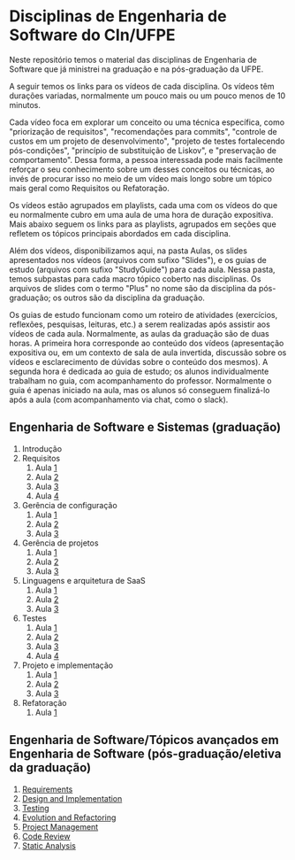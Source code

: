 # Disciplinas de Engenharia de Software do CIn/UFPE

Neste repositório temos o material das disciplinas de Engenharia de Software que já ministrei na graduação e na pós-graduação da UFPE. 

A seguir temos os links para os vídeos de cada disciplina. 
Os vídeos têm durações variadas, normalmente um pouco mais ou um pouco menos de 10 minutos. 

Cada vídeo foca em explorar um conceito ou uma técnica específica, como "priorização de requisitos", "recomendações para commits", "controle de custos em um projeto de desenvolvimento", "projeto de testes fortalecendo pós-condições", "princípio de substituição de Liskov", e "preservação de comportamento". 
Dessa forma, a pessoa interessada pode mais facilmente reforçar o seu conhecimento sobre um desses conceitos ou técnicas, ao invés de procurar isso no meio de um vídeo mais longo sobre um tópico mais geral como Requisitos ou Refatoração.

Os vídeos estão agrupados em playlists, cada uma com os vídeos do que eu normalmente cubro em uma aula de uma hora de duração expositiva.
Mais abaixo seguem os links para as playlists, agrupados em seções que refletem os tópicos principais abordados em cada disciplina. 

Além dos vídeos, disponibilizamos aqui, na pasta Aulas, os slides apresentados nos vídeos (arquivos com sufixo "Slides"), e os guias de estudo (arquivos com sufixo "StudyGuide") para cada aula. 
Nessa pasta, temos subpastas para cada macro tópico coberto nas disciplinas.
Os arquivos de slides com o termo "Plus" no nome são da disciplina da pós-graduação; os outros são da disciplina da graduação.

Os guias de estudo funcionam como um roteiro de atividades (exercícios, reflexões, pesquisas, leituras, etc.) a serem realizadas após assistir aos vídeos de cada aula.
Normalmente, as aulas da graduação são de duas horas.
A primeira hora corresponde ao conteúdo dos vídeos (apresentação expositiva ou, em um contexto de sala de aula invertida, discussão sobre os vídeos e esclarecimento de dúvidas sobre o conteúdo dos mesmos).
A segunda hora é dedicada ao guia de estudo; os alunos individualmente trabalham no guia, com acompanhamento do professor.
Normalmente o guia é apenas iniciado na aula, mas os alunos só conseguem finalizá-lo após a aula (com acompanhamento via chat, como o slack).   

## Engenharia de Software e Sistemas (graduação)

1. Introdução
2. Requisitos 
   1. Aula [1](https://youtube.com/playlist?list=PLE-5PZOOoVUgQmHHn-bXzr5AyDWkl3n1G)
   2. Aula [2](https://www.youtube.com/watch?v=3KA2wBp6hs4&list=PLE-5PZOOoVUhaLFPgbbzW8n6IdpilEPur) 
   3. Aula [3](https://www.youtube.com/watch?v=Ke6oXvOX7B8&list=PLE-5PZOOoVUjE9_nRIARQZYTOSu8Zuhco)  
   4. Aula [4](https://www.youtube.com/watch?v=vZyDEjjd_-U&list=PLE-5PZOOoVUiZdAW_tU6aYNwgE71QL3vW)
3. Gerência de configuração
   1. Aula [1](https://www.youtube.com/watch?v=y24gtsd8PLw&list=PLE-5PZOOoVUidvbVuFGrTovzLedfSI7WA)
   2. Aula [2](https://www.youtube.com/watch?v=TVeP2FDEy4w&list=PLE-5PZOOoVUjTjoXSSQh1DdugzMxubSgB)
   3. Aula [3](https://www.youtube.com/watch?v=kANDMedBM4A&list=PLE-5PZOOoVUgExp2AdQEk0I8OtPw9cBQo)  
4. Gerência de projetos
   1. Aula [1](https://www.youtube.com/watch?v=79MtK8AfzlA&list=PLE-5PZOOoVUjVOWBEuSc6ITlaF6bOtJQ0)
   2. Aula [2](https://www.youtube.com/watch?v=vszhvyKaPM0&list=PLE-5PZOOoVUh5Tb2ru8X6ILi0awvGPyFs)
   3. Aula [3](https://www.youtube.com/watch?v=qrCBiYNmR9I&list=PLE-5PZOOoVUjfEDBBGHqstB-_Hfdi6WLF)  
5. Linguagens e arquitetura de SaaS
   1. Aula [1](https://www.youtube.com/watch?v=98b14Y6wMKs&list=PLE-5PZOOoVUhLMjaIjfjlZDjOOtcTsV32)
   2. Aula [2](https://www.youtube.com/watch?v=Ox2wR6ZIwRg&list=PLE-5PZOOoVUhqSzVFj9BjrMsLnwByzWzj)
   3. Aula [3](https://www.youtube.com/watch?v=tovmEugyBMk&list=PLE-5PZOOoVUj7Xeh_K53j05pHvc_k9qSj) 
6. Testes
   1. Aula [1](https://www.youtube.com/watch?v=GwCcuJ1TZ0E&list=PLE-5PZOOoVUhMQWiI0wWtgrtFBinF5mOm)
   2. Aula [2](https://www.youtube.com/watch?v=xoX9NxC-Et8&list=PLE-5PZOOoVUgoIe4sNLfuxAfjXOy-xoqL) 
   3. Aula [3](https://www.youtube.com/watch?v=PfSzMNpltfk&list=PLE-5PZOOoVUjywyb1GQagPpeY044jMfT7)  
   4. Aula [4](https://www.youtube.com/watch?v=UYLu8gyMyjk&list=PLE-5PZOOoVUhQOl5u7zYVFGk11nRPHfuk)
7. Projeto e implementação
   1. Aula [1](https://www.youtube.com/watch?v=k3u7Ku8xzPE&list=PLE-5PZOOoVUhbyWss9Kykx4v_Jw3-TcaQ)
   2. Aula [2](https://www.youtube.com/watch?v=QU9AYmEctNA&list=PLE-5PZOOoVUiN3B5G9J1XqbXWIR3KJG7y)
   3. Aula [3](https://www.youtube.com/watch?v=LGIbRIny7po&list=PLE-5PZOOoVUg-QTnjy8pImCq92MAHdWeU) 
8. Refatoração
   1. Aula [1](https://www.youtube.com/watch?v=Mn-YkY7BYA8&list=PLE-5PZOOoVUhMcaasNeSSCf1ZaWvmMY7B)


## Engenharia de Software/Tópicos avançados em Engenharia de Software (pós-graduação/eletiva da graduação)

1. [Requirements](https://www.youtube.com/watch?v=0zYgtcUgXtM&list=PLE-5PZOOoVUgQmHHn-bXzr5AyDWkl3n1G)
2. [Design and Implementation](https://www.youtube.com/watch?v=yGO5wxtV0Vs&list=PLE-5PZOOoVUhMxgzBxkAPaij4KF77kftq)
3. [Testing](https://www.youtube.com/watch?v=nOQnAkC0Yt4&list=PLE-5PZOOoVUiEVKU4PrgpESddSlrhYZ7x)
4. [Evolution and Refactoring](https://www.youtube.com/watch?v=Mn-YkY7BYA8&list=PLE-5PZOOoVUhFoRtBfsOkhT5-x5DzrLRV)
5. [Project Management](https://www.youtube.com/watch?v=A4zb6PTAfBQ&list=PLE-5PZOOoVUiOoeFsj9_VasLn7xsMBxGN)
6. [Code Review](https://www.youtube.com/watch?v=AxW6z7_Gs2g&list=PLE-5PZOOoVUg42Tl11F3J02o5n5ZnCTNJ)
7. [Static Analysis](https://www.youtube.com/watch?v=VqNjTqUm-BE&list=PLE-5PZOOoVUjao8BeNye0nUZ7zfJRL2mq)

